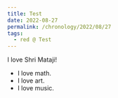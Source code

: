 ```yaml
---
title: Test
date: 2022-08-27
permalink: /chronology/2022/08/27
tags:
  - red @ Test
---
```


<div class="main">
  <div class="wave-list">
    <div class="title">
      <div class="text" style="--color: green">
        I love Shri Mataji!
      </div>
    </div>
    <ul class="list">
        <li class="item" data-color-red>
          I love math.
        </li>
        <li class="item" style="--color: purple">
          I love art.
        </li>
        <li class="item" style="--color: orange">
         I love music.
        </li>
      </ul>
  </div>
</div>